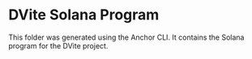 # DVite Solana Program

This folder was generated using the Anchor CLI. It contains the Solana program for the DVite project.